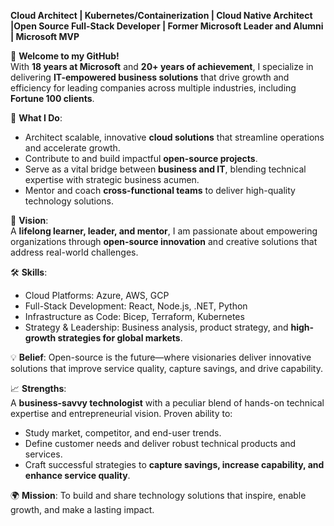 
**Cloud Architect | Kubernetes/Containerization | Cloud Native Architect |Open Source Full-Stack Developer | Former Microsoft Leader and Alumni | Microsoft MVP**  

👋 **Welcome to my GitHub!**  
With **18 years at Microsoft** and **20+ years of achievement**, I specialize in delivering **IT-empowered business solutions** that drive growth and efficiency for leading companies across multiple industries, including **Fortune 100 clients**.  

🚀 **What I Do**:  
- Architect scalable, innovative **cloud solutions** that streamline operations and accelerate growth.  
- Contribute to and build impactful **open-source projects**.  
- Serve as a vital bridge between **business and IT**, blending technical expertise with strategic business acumen.  
- Mentor and coach **cross-functional teams** to deliver high-quality technology solutions.  

🌟 **Vision**:  
A **lifelong learner, leader, and mentor**, I am passionate about empowering organizations through **open-source innovation** and creative solutions that address real-world challenges.  

🛠️ **Skills**:  
- Cloud Platforms: Azure, AWS, GCP  
- Full-Stack Development: React, Node.js, .NET, Python  
- Infrastructure as Code: Bicep, Terraform, Kubernetes  
- Strategy & Leadership: Business analysis, product strategy, and **high-growth strategies for global markets**.  

💡 **Belief**: Open-source is the future—where visionaries deliver innovative solutions that improve service quality, capture savings, and drive capability.  

📈 **Strengths**:  
A **business-savvy technologist** with a peculiar blend of hands-on technical expertise and entrepreneurial vision. Proven ability to:  
- Study market, competitor, and end-user trends.  
- Define customer needs and deliver robust technical products and services.  
- Craft successful strategies to **capture savings, increase capability, and enhance service quality**.  

🌍 **Mission**: To build and share technology solutions that inspire, enable growth, and make a lasting impact.  
